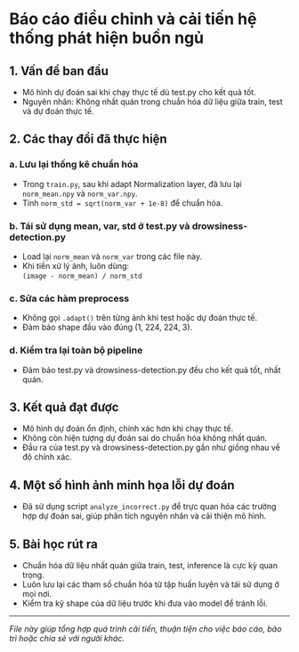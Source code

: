 # Báo cáo điều chỉnh và cải tiến hệ thống phát hiện buồn ngủ

## 1. Vấn đề ban đầu
- Mô hình dự đoán sai khi chạy thực tế dù test.py cho kết quả tốt.
- Nguyên nhân: Không nhất quán trong chuẩn hóa dữ liệu giữa train, test và dự đoán thực tế.

## 2. Các thay đổi đã thực hiện

### a. Lưu lại thống kê chuẩn hóa
- Trong `train.py`, sau khi adapt Normalization layer, đã lưu lại `norm_mean.npy` và `norm_var.npy`.
- Tính `norm_std = sqrt(norm_var + 1e-8)` để chuẩn hóa.

### b. Tái sử dụng mean, var, std ở test.py và drowsiness-detection.py
- Load lại `norm_mean` và `norm_var` trong các file này.
- Khi tiền xử lý ảnh, luôn dùng:  
  `(image - norm_mean) / norm_std`

### c. Sửa các hàm preprocess
- Không gọi `.adapt()` trên từng ảnh khi test hoặc dự đoán thực tế.
- Đảm bảo shape đầu vào đúng (1, 224, 224, 3).

### d. Kiểm tra lại toàn bộ pipeline
- Đảm bảo test.py và drowsiness-detection.py đều cho kết quả tốt, nhất quán.

## 3. Kết quả đạt được
- Mô hình dự đoán ổn định, chính xác hơn khi chạy thực tế.
- Không còn hiện tượng dự đoán sai do chuẩn hóa không nhất quán.
- Đầu ra của test.py và drowsiness-detection.py gần như giống nhau về độ chính xác.

## 4. Một số hình ảnh minh họa lỗi dự đoán
- Đã sử dụng script `analyze_incorrect.py` để trực quan hóa các trường hợp dự đoán sai, giúp phân tích nguyên nhân và cải thiện mô hình.

## 5. Bài học rút ra
- Chuẩn hóa dữ liệu nhất quán giữa train, test, inference là cực kỳ quan trọng.
- Luôn lưu lại các tham số chuẩn hóa từ tập huấn luyện và tái sử dụng ở mọi nơi.
- Kiểm tra kỹ shape của dữ liệu trước khi đưa vào model để tránh lỗi.

---

*File này giúp tổng hợp quá trình cải tiến, thuận tiện cho việc báo cáo, bảo trì hoặc chia sẻ với người khác.*